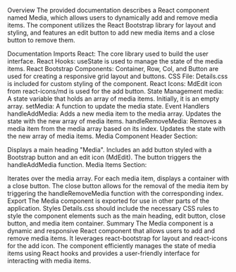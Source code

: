 Overview
The provided documentation describes a React component named Media, which allows users to dynamically add and remove media items. The component utilizes the React Bootstrap library for layout and styling, and features an edit button to add new media items and a close button to remove them.

Documentation
 Imports
React: The core library used to build the user interface.
React Hooks: useState is used to manage the state of the media items.
React Bootstrap Components: Container, Row, Col, and Button are used for creating a responsive grid layout and buttons.
CSS File: Details.css is included for custom styling of the component.
React Icons: MdEdit icon from react-icons/md is used for the add button.
 State Management
media: A state variable that holds an array of media items. Initially, it is an empty array.
setMedia: A function to update the media state.
 Event Handlers
handleAddMedia:
Adds a new media item to the media array.
Updates the state with the new array of media items.
handleRemoveMedia:
Removes a media item from the media array based on its index.
Updates the state with the new array of media items.
 Media Component
Header Section:

Displays a main heading "Media".
Includes an add button styled with a Bootstrap button and an edit icon (MdEdit). The button triggers the handleAddMedia function.
Media Items Section:

Iterates over the media array.
For each media item, displays a container with a close button.
The close button allows for the removal of the media item by triggering the handleRemoveMedia function with the corresponding index.
 Export
The Media component is exported for use in other parts of the application.
Styles
Details.css should include the necessary CSS rules to style the component elements such as the main heading, edit button, close button, and media item container.
Summary
The Media component is a dynamic and responsive React component that allows users to add and remove media items. It leverages react-bootstrap for layout and react-icons for the add icon. The component efficiently manages the state of media items using React hooks and provides a user-friendly interface for interacting with media items.